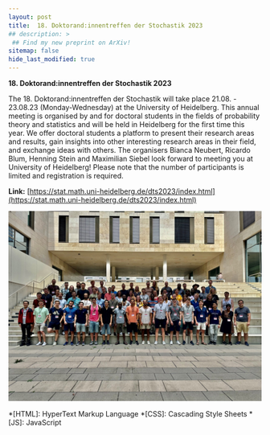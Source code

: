 ```yaml
---
layout: post
title:  18. Doktorand:innentreffen der Stochastik 2023 
## description: >
 ## Find my new preprint on ArXiv!
sitemap: false
hide_last_modified: true
---
```

**18. Doktorand:innentreffen der Stochastik 2023** 

The 18. Doktorand:innentreffen der Stochastik will take place 21.08. - 23.08.23 (Monday-Wednesday) at the University of Heidelberg. This annual meeting is organised by and for doctoral students in the fields of probability theory and statistics and will be held in Heidelberg for the first time this year.
We offer doctoral students a platform to present their research areas and results, gain insights into other interesting research areas in their field, and exchange ideas with others.
The organisers Bianca Neubert, Ricardo Blum, Henning Stein and Maximilian Siebel look forward to meeting you at University of Heidelberg!
Please note that the number of participants is limited and registration is required.

**Link:** [https://stat.math.uni-heidelberg.de/dts2023/index.html](https://stat.math.uni-heidelberg.de/dts2023/index.html)

![200x200](../../assets/img/blog/DokTreff/group_photo.jpg)


*[HTML]: HyperText Markup Language
*[CSS]: Cascading Style Sheets
*[JS]: JavaScript
